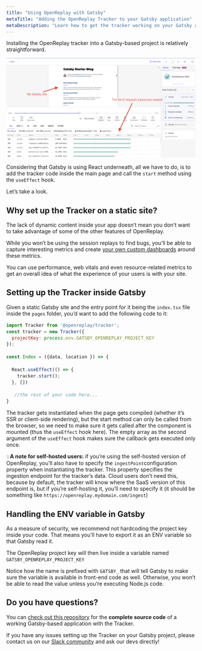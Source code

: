 ```yaml
---
title: "Using OpenReplay with Gatsby"
metaTitle: "Adding the OpenReplay Tracker to your Gatsby application"
metaDescription: "Learn how to get the tracker working on your Gatsby application"
---
```


Installing the OpenReplay tracker into a Gatsby-based project is relatively straightforward.

![Sesion replay of a Gatsby site](images/gatsby-ss.png)

Considering that Gatsby is using React underneath, all we have to do, is to add the tracker code inside the main page and call the `start` method using the `useEffect` hook. 

Let’s take a look.

## Why set up the Tracker on a static site?

The lack of dynamic content inside your app doesn’t mean you don’t want to take advantage of some of the other features of OpenReplay.

While you won’t be using the session replays to find bugs, you’ll be able to capture interesting metrics and create [your own custom dashboards](https://docs.openreplay.com/tutorials/custom-dashboard) around these metrics.

You can use performance, web vitals and even resource-related metrics to get an overall idea of what the experience of your users is with your site.

## Setting up the Tracker inside Gatsby

Given a static Gatsby site and the entry point for it being the `index.tsx` file inside the `pages` folder, you’d want to add the following code to it:

```jsx
import Tracker from '@openreplay/tracker';
const tracker = new Tracker({
  projectKey: process.env.GATSBY_OPENREPLAY_PROJECT_KEY
});

const Index = ({data, location }) => {

  React.useEffect(() => {
    tracker.start();
  }, [])

   //the rest of your code here...
}
```

The tracker gets instantiated when the page gets compiled (whether it’s SSR or client-side rendering), but the start method can only be called from the browser, so we need to make sure it gets called after the component is mounted (thus the `useEffect` hook here). The empty array as the second argument of the `useEffect` hook makes sure the callback gets executed only once.

💡**A note for self-hosted users:** if you’re using the self-hosted version of OpenReplay, you’ll also have to specify the `ingestPoint`configuration property when instantiating the tracker. This property specifies the ingestion endpoint for the tracker’s data. Cloud users don’t need this, because by default, the tracker will know where the SaaS version of this endpoint is, but if you’re self-hosting it, you’ll need to specify it (it should be something like `https://openreplay.mydomain.com/ingest`)

## Handling the ENV variable in Gatsby

As a measure of security, we recommend not hardcoding the project key inside your code. That means you’ll have to export it as an ENV variable so that Gatsby read it.

The OpenReplay project key will then live inside a variable named `GATSBY_OPENREPLAY_PROJECT_KEY`

Notice how the name is prefixed with `GATSBY_`  that will tell Gatsby to make sure the variable is available in front-end code as well. Otherwise, you won’t be able to read the value unless you’re executing Node.js code.

## Do you have questions?

You can [check out this repository](https://github.com/deleteman/openreplay-gatsby-example) for the **complete source code** of a working Gatsby-based application with the Tracker.

If you have any issues setting up the Tracker on your Gatsby project, please contact us on our [Slack community](https://slack.openreplay.com/) and ask our devs directly!